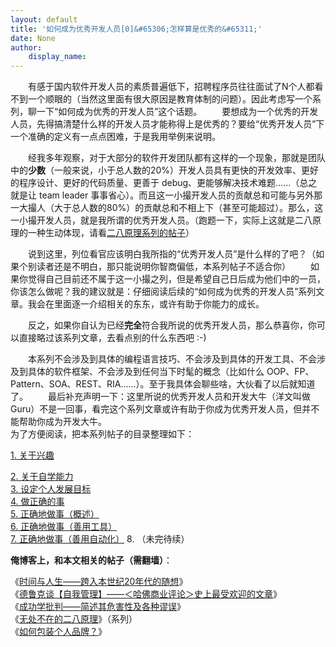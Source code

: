 ```yaml
---
layout: default
title: '如何成为优秀开发人员[0]&#65306;怎样算是优秀的&#65311;'
date: None
author:
    display_name: 
---
```


　　有感于国内软件开发人员的素质普遍低下，招聘程序员往往面试了N个人都看不到一个顺眼的（当然这里面有很大原因是教育体制的问题）。因此考虑写一个系列，聊一下“如何成为优秀的开发人员”这个话题。 　　要想成为一个优秀的开发人员，先得搞清楚什么样的开发人员才能称得上是优秀的？要给“优秀开发人员”下一个准确的定义有一点点困难，于是我用举例来说明。

　　经我多年观察，对于大部分的软件开发团队都有这样的一个现象，那就是团队中的**少数**（一般来说，小于总人数的20%）开发人员具有更快的开发效率、更好的程序设计、更好的代码质量、更善于 debug、更能够解决技术难题......（总之就是让 team leader 事事省心）。而且这一小撮开发人员的贡献总和可能与另外那一大撮人（大于总人数的80%）的贡献总和不相上下（甚至可能超过）。那么，这一小撮开发人员，就是我所谓的优秀开发人员。（跑题一下，实际上这就是二八原理的一种生动体现，请看[二八原理系列的帖子](https://program-think.blogspot.com/2009/02/80-20-principle-0-overview.html)）

　　说到这里，列位看官应该明白我所指的“优秀开发人员”是什么样的了吧？（如果个别读者还是不明白，那只能说明你智商偏低，本系列帖子不适合你） 　　如果你觉得自己目前还不属于这一小撮之列，但是希望自己日后成为他们中的一员，你该怎么做呢？我的建议就是：仔细阅读后续的“如何成为优秀的开发人员”系列文章。我会在里面逐一介绍相关的东东，或许有助于你能力的成长。

　　反之，如果你自认为已经**完全**符合我所说的优秀开发人员，那么恭喜你，你可以直接略过该系列文章，去看点别的什么东西吧 :-)

　　本系列不会涉及到具体的编程语言技巧、不会涉及到具体的开发工具、不会涉及到具体的软件框架、不会涉及到任何当下时髦的概念（比如什么 OOP、FP、Pattern、SOA、REST、RIA......）。至于我具体会聊些啥，大伙看了以后就知道了。 　　最后补充声明一下：这里所说的优秀开发人员和开发大牛（洋文叫做 Guru）不是一回事，看完这个系列文章或许有助于你成为优秀开发人员，但并不能帮助你成为开发大牛。  
为了方便阅读，把本系列帖子的目录整理如下：

[1\. 关于兴趣](https://program-think.blogspot.com/2009/01/1.html)

  
[2\. 关于自学能力](https://program-think.blogspot.com/2009/01/2.html)  
[3\. 设定个人发展目标](https://program-think.blogspot.com/2009/01/3.html)  
[4\. 做正确的事](https://program-think.blogspot.com/2009/01/4.html)  
[5\. 正确地做事（概述）](https://program-think.blogspot.com/2009/02/5.html)  
[6\. 正确地做事（善用工具）](https://program-think.blogspot.com/2009/02/6.html)  
[7\. 正确地做事（善用自动化）](https://program-think.blogspot.com/2009/02/7.html) 8. （未完待续）

**俺博客上，和本文相关的帖子（需翻墙）**：

  
《[时间与人生——跨入本世纪20年代的随想](https://program-think.blogspot.com/2019/12/Time-and-Life.html)》  
《[德鲁克谈【自我管理】——＜哈佛商业评论＞史上最受欢迎的文章](https://program-think.blogspot.com/2018/06/weekly-share-121.html)》  
《[成功学批判——简述其危害性及各种谬误](https://program-think.blogspot.com/2015/06/The-Mythical-Theories-of-Success.html)》  
《[无处不在的二八原理](https://program-think.blogspot.com/2009/02/80-20-principle-0-overview.html)》（系列）  
《[如何包装个人品牌？](https://program-think.blogspot.com/2009/09/how-to-personal-branding.html)》

